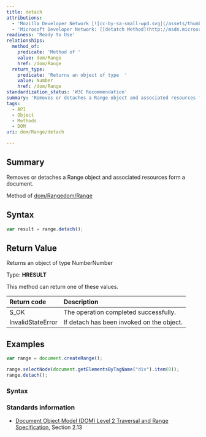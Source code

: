 ```yaml
---
title: detach
attributions:
  - 'Mozilla Developer Network [![cc-by-sa-small-wpd.svg](/assets/thumb/8/8c/cc-by-sa-small-wpd.svg/120px-cc-by-sa-small-wpd.svg.png)](http://creativecommons.org/licenses/by-sa/3.0/us/): [[Range.detatch](https://developer.mozilla.org/en-US/docs/Web/API/Range.detach) Article]'
  - 'Microsoft Developer Network: [[detatch Method](http://msdn.microsoft.com/en-us/library/ie/ff975442(v=vs.85).aspx) Article]'
readiness: 'Ready to Use'
relationships:
  method_of:
    predicate: 'Method of '
    value: dom/Range
    href: /dom/Range
  return_type:
    predicate: 'Returns an object of type  '
    value: Number
    href: /dom/Range
standardization_status: 'W3C Recommendation'
summary: 'Removes or detaches a Range object and associated resources form a document.'
tags:
  - API
  - Object
  - Methods
  - DOM
uri: dom/Range/detach

---
```

## Summary

Removes or detaches a Range object and associated resources form a document.

Method of [dom/Range](/dom/Range)[dom/Range](/dom/Range)

## Syntax

``` js
var result = range.detach();
```

## Return Value

Returns an object of type NumberNumber

Type: **HRESULT**

This method can return one of these values.

|Return code|Description|
|:----------|:----------|
|S\_OK|The operation completed successfully.|
|InvalidStateError|If detach has been invoked on the object.|

## Examples

``` js
var range = document.createRange();

range.selectNode(document.getElementsByTagName("div").item(0));
range.detach();
```

### Syntax

### Standards information

-   [Document Object Model (DOM) Level 2 Traversal and Range Specification](http://go.microsoft.com/fwlink/p/?linkid=182712), Section 2.13
